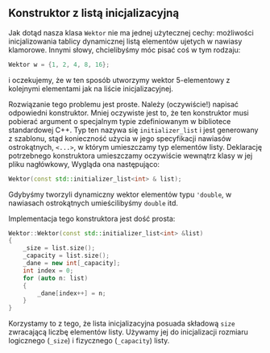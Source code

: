 ## Konstruktor z listą inicjalizacyjną

Jak dotąd nasza klasa `Wektor` nie ma jednej użytecznej cechy: możliwości inicjalizowania tablicy dynamicznej listą elementów ujetych w nawiasy klamorowe. Innymi słowy, chcielibyśmy móc pisać coś w tym rodzaju:

```c++  
Wektor w = {1, 2, 4, 8, 16}; 
```

i oczekujemy, że w ten sposób utworzymy wektor 5-elementowy z kolejnymi elementami jak na liście inicjalizacyjnej. 

Rozwiązanie tego problemu jest proste. Należy (oczywiście!) napisać odpowiedni konstruktor. Mniej oczywiste jest to, że ten konstruktor musi pobierać  argument o specjalnym typie zdefiniowanym w bibliotece standardowej C++. Typ ten nazywa się `initializer_list` i jest generowany z szablonu, stąd konieczność użycia w jego specyfikacji nawiasów ostrokątnych, `<...>`, w którym umieszczamy typ elementów listy. Deklarację potrzebnego konstruktora umieszczamy oczywiście wewnątrz klasy w jej pliku nagłówkowy, Wygląda ona następująco:

```c++
Wektor(const std::initializer_list<int> & list);
```

Gdybyśmy tworzyli dynamiczny wektor elementów typu `'double`, w nawiasach ostrokątnych umieścilibyśmy `double` itd. 

Implementacja tego konstruktora jest dość prosta:

```c++
Wektor::Wektor(const std::initializer_list<int> &list)
{
    _size = list.size();
    _capacity = list.size();
    _dane = new int[_capacity];
    int index = 0;
    for (auto n: list)
    {
        _dane[index++] = n;
    }
}
```

Korzystamy to z tego, że lista inicjalizacyjna posuada składową `size` zwracającą liczbę elementów listy. Używamy jej do inicjalizacji rozmiaru logicznego (`_size`) i fizycznego (`_capacity`) listy. 

​      